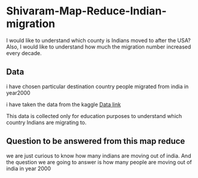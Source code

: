 # Shivaram-Map-Reduce-Indian-migration
I would like to understand which county is Indians moved to after the USA? Also, I would like to understand how much the migration number increased every decade.
## Data

i have chosen particular destination country people migrated from india in  year2000

i have taken the data from the kaggle
[Data link](https://www.kaggle.com/rajacsp/indian-migration-history)

This data is collected only for education purposes to understand which country Indians are migrating to.

## Question to be answered from this map reduce
 we are just curious to know how many indians are moving out of india. And the question we are going to answer is how many people are moving out of india in year 2000 



